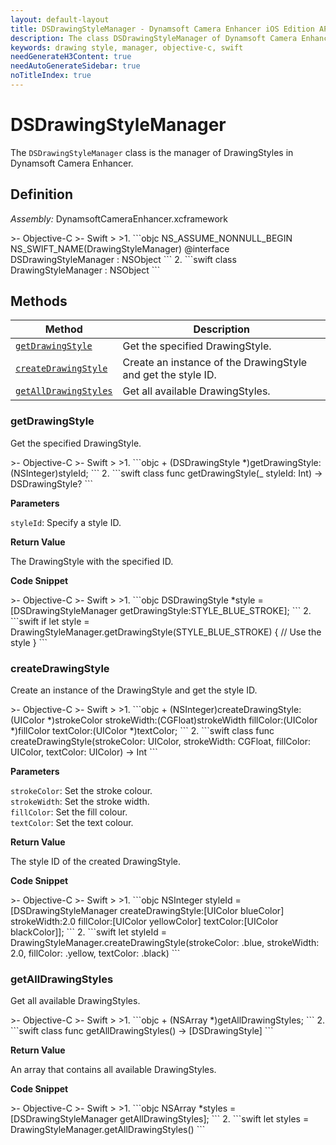 ```yaml
---
layout: default-layout
title: DSDrawingStyleManager - Dynamsoft Camera Enhancer iOS Edition API Reference
description: The class DSDrawingStyleManager of Dynamsoft Camera Enhancer provides methods to manage drawing styles.
keywords: drawing style, manager, objective-c, swift
needGenerateH3Content: true
needAutoGenerateSidebar: true
noTitleIndex: true
---
```


# DSDrawingStyleManager

The `DSDrawingStyleManager` class is the manager of DrawingStyles in Dynamsoft Camera Enhancer.

## Definition

*Assembly:* DynamsoftCameraEnhancer.xcframework

<div class="sample-code-prefix"></div>
>- Objective-C
>- Swift
>
>1. 
```objc
NS_ASSUME_NONNULL_BEGIN
NS_SWIFT_NAME(DrawingStyleManager)
@interface DSDrawingStyleManager : NSObject
```
2. 
```swift
class DrawingStyleManager : NSObject
```

## Methods

| Method | Description |
|------- |-------------|
| [`getDrawingStyle`](#getdrawingstyle) | Get the specified DrawingStyle. |
| [`createDrawingStyle`](#createdrawingstyle) | Create an instance of the DrawingStyle and get the style ID. |
| [`getAllDrawingStyles`](#getalldrawingstyles) | Get all available DrawingStyles. |

### getDrawingStyle

Get the specified DrawingStyle.

<div class="sample-code-prefix"></div>
>- Objective-C
>- Swift
>
>1. 
```objc
+ (DSDrawingStyle *)getDrawingStyle:(NSInteger)styleId;
```
2. 
```swift
class func getDrawingStyle(_ styleId: Int) -> DSDrawingStyle?
```

**Parameters**

`styleId`: Specify a style ID.

**Return Value**

The DrawingStyle with the specified ID.

**Code Snippet**

<div class="sample-code-prefix"></div>
>- Objective-C
>- Swift
>
>1. 
```objc
DSDrawingStyle *style = [DSDrawingStyleManager getDrawingStyle:STYLE_BLUE_STROKE];
```
2. 
```swift
if let style = DrawingStyleManager.getDrawingStyle(STYLE_BLUE_STROKE) {
    // Use the style
}
```

### createDrawingStyle

Create an instance of the DrawingStyle and get the style ID.

<div class="sample-code-prefix"></div>
>- Objective-C
>- Swift
>
>1. 
```objc
+ (NSInteger)createDrawingStyle:(UIColor *)strokeColor strokeWidth:(CGFloat)strokeWidth fillColor:(UIColor *)fillColor textColor:(UIColor *)textColor;
```
2. 
```swift
class func createDrawingStyle(strokeColor: UIColor, strokeWidth: CGFloat, fillColor: UIColor, textColor: UIColor) -> Int
```

**Parameters**

`strokeColor`: Set the stroke colour.  
`strokeWidth`: Set the stroke width.  
`fillColor`: Set the fill colour.  
`textColor`: Set the text colour.  

**Return Value**

The style ID of the created DrawingStyle.

**Code Snippet**

<div class="sample-code-prefix"></div>
>- Objective-C
>- Swift
>
>1. 
```objc
NSInteger styleId = [DSDrawingStyleManager createDrawingStyle:[UIColor blueColor] strokeWidth:2.0 fillColor:[UIColor yellowColor] textColor:[UIColor blackColor]];
```
2. 
```swift
let styleId = DrawingStyleManager.createDrawingStyle(strokeColor: .blue, strokeWidth: 2.0, fillColor: .yellow, textColor: .black)
```

### getAllDrawingStyles

Get all available DrawingStyles.

<div class="sample-code-prefix"></div>
>- Objective-C
>- Swift
>
>1. 
```objc
+ (NSArray<DSDrawingStyle*> *)getAllDrawingStyles;
```
2. 
```swift
class func getAllDrawingStyles() -> [DSDrawingStyle]
```

**Return Value**

An array that contains all available DrawingStyles.

**Code Snippet**

<div class="sample-code-prefix"></div>
>- Objective-C
>- Swift
>
>1. 
```objc
NSArray<DSDrawingStyle*> *styles = [DSDrawingStyleManager getAllDrawingStyles];
```
2. 
```swift
let styles = DrawingStyleManager.getAllDrawingStyles()
```
